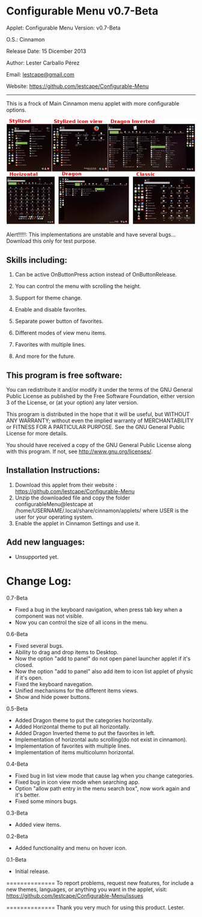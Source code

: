 Configurable Menu v0.7-Beta
==============

Applet: Configurable Menu Version: v0.7-Beta

O.S.: Cinnamon 

Release Date: 15 Dicember 2013

Author: Lester Carballo Pérez

Email: lestcape@gmail.com

Website: https://github.com/lestcape/Configurable-Menu

--------------

This is a frock of Main Cinnamon menu applet with more configurable options.

![Alt text](/configurableMenu@lestcape/Capture.png)


Alert!!!!!: This implementations are unstable and have several bugs... Download this only for test purpose.

Skills including:
--------------

1.	Can be active OnButtonPress action instead of OnButtonRelease.

2.	You can control the menu with scrolling the height.

3.	Support for theme change.

4.	Enable and disable favorites.

5.	Separate power button of favorites.

6.	Different modes of view menu items.

7.	Favorites with multiple lines.

8.	And more for the future.


This program is free software:
--------------
You can redistribute it and/or modify it under the terms of the GNU General Public License as published by the Free Software Foundation, either version 3 of the License, or (at your option) any later version.

This program is distributed in the hope that it will be useful, but WITHOUT ANY WARRANTY; without even the implied warranty of MERCHANTABILITY or FITNESS FOR A PARTICULAR PURPOSE. See the GNU General Public License for more details.

You should have received a copy of the GNU General Public License along with this program. If not, see http://www.gnu.org/licenses/.


Installation Instructions:
--------------
1. Download this applet from their website : https://github.com/lestcape/Configurable-Menu
2. Unzip the downloaded file and copy the folder configurableMenu@lestcape at /home/USERNAME/.local/share/cinnamon/applets/ where USER is the user for your operating system.
3. Enable the applet in Cinnamon Settings and use it.


Add new languages:
--------------
  - Unsupported yet.

Change Log:
==============
0.7-Beta
   - Fixed a bug in the keyboard navigation, when press tab key when a component was not visible.
   - Now you can control the size of all icons in the menu.

0.6-Beta
   - Fixed several bugs.
   - Ability to drag and drop items to Desktop.
   - Now the option "add to panel" do not open panel launcher applet if it's closed.
   - Now the option "add to panel" also add item to icon list applet of physic if it's open.
   - Fixed the keyboard navegation.
   - Unified mechanisms for the different items views.
   - Show and hide power buttons.

0.5-Beta
   - Added Dragon theme to put the categories horizontally.
   - Added Horizontal theme to put  all horizontally.
   - Added Dragon Inverted theme to put the favorites in left.
   - Implementation of horizontal auto scrolling(do not exist in cinnamon).
   - Implementation of favorites with multiple lines.
   - Implementation of items multicolumn horizontal.

0.4-Beta
   - Fixed bug in list view mode that cause lag when you change categories.
   - Fixed bug in icon view mode when searching app.
   - Option "allow path entry in the menu search box", now work again and it's better.
   - Fixed some minors bugs.

0.3-Beta
   - Added view items.

0.2-Beta
   - Added functionality and menu on hover icon.

0.1-Beta
   - Initial release.

==============
To report problems, request new features, for include a new themes, languages, or anything you want in the applet, visit:
https://github.com/lestcape/Configurable-Menu/issues

==============
Thank you very much for using this product.
Lester.
